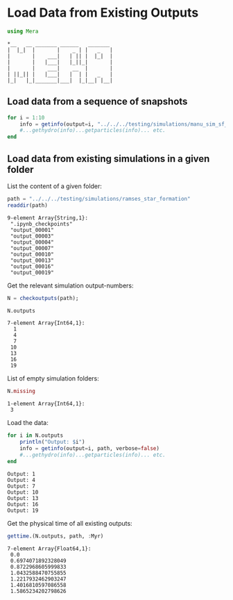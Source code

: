 # Load Data from Existing Outputs


```julia
using Mera
```

    *__   __ _______ ______   _______
    |  |_|  |       |    _ | |   _   |
    |       |    ___|   | || |  |_|  |
    |       |   |___|   |_||_|       |
    |       |    ___|    __  |       |
    | ||_|| |   |___|   |  | |   _   |
    |_|   |_|_______|___|  |_|__| |__|



## Load data from a sequence of snapshots


```julia
for i = 1:10
    info = getinfo(output=i, "../../../testing/simulations/manu_sim_sf_L10", verbose=false)
    #...gethydro(info)...getparticles(info)... etc.
end
```

## Load data from existing simulations in a given folder
List the content of a given folder:


```julia
path = "../../../testing/simulations/ramses_star_formation"
readdir(path)
```




    9-element Array{String,1}:
     ".ipynb_checkpoints"
     "output_00001"      
     "output_00003"      
     "output_00004"      
     "output_00007"      
     "output_00010"      
     "output_00013"      
     "output_00016"      
     "output_00019"      



Get the relevant simulation output-numbers:


```julia
N = checkoutputs(path);
```


```julia
N.outputs
```




    7-element Array{Int64,1}:
      1
      4
      7
     10
     13
     16
     19



List of empty simulation folders:


```julia
N.missing
```




    1-element Array{Int64,1}:
     3



Load the data:


```julia
for i in N.outputs
    println("Output: $i")
    info = getinfo(output=i, path, verbose=false)
    #...gethydro(info)...getparticles(info)... etc.
end
```

    Output: 1
    Output: 4
    Output: 7
    Output: 10
    Output: 13
    Output: 16
    Output: 19


Get the physical time of all existing outputs:


```julia
gettime.(N.outputs, path, :Myr)
```




    7-element Array{Float64,1}:
     0.0               
     0.6974071892328049
     0.8722968605999833
     1.0432588470755855
     1.2217932462903247
     1.4016810597086558
     1.5865234202798626




```julia

```
